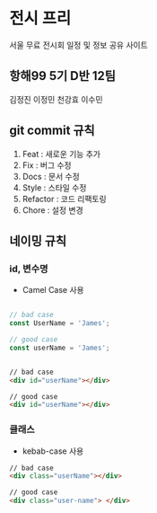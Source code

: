 # 전시 프리

서울 무료 전시회 일정 및 정보 공유 사이트

## 항해99 5기 D반 12팀

김정진
이정민
천강효
이수민

## git commit 규칙

1. Feat : 새로운 기능 추가
2. Fix : 버그 수정
3. Docs : 문서 수정
4. Style : 스타일 수정
5. Refactor : 코드 리팩토링
6. Chore : 설정 변경

## 네이밍 규칙

### id, 변수명
- Camel Case 사용
```js

// bad case
const UserName = 'James';

// good case
const userName = 'James';

```
```html

// bad case
<div id="userName"></div>

// good case
<div id="userName"></div>

```
### 클래스
- kebab-case 사용

```html
// bad case
<div class="userName"></div>

// good case
<div class="user-name"> </div>
```
